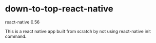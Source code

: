 # down-to-top-react-native

react-native 0.56

This is a react native app built from scratch by not using react-native init command.
